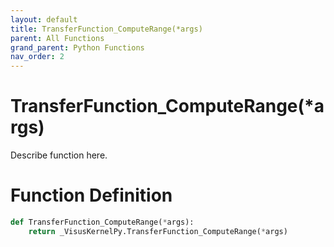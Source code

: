 ```yaml
---
layout: default
title: TransferFunction_ComputeRange(*args)
parent: All Functions
grand_parent: Python Functions
nav_order: 2
---
```


# TransferFunction_ComputeRange(*args)

Describe function here.

# Function Definition

```python
def TransferFunction_ComputeRange(*args):
    return _VisusKernelPy.TransferFunction_ComputeRange(*args)
```